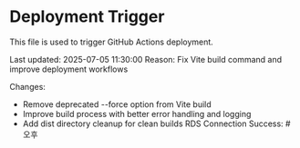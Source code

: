 # Deployment Trigger

This file is used to trigger GitHub Actions deployment.

Last updated: 2025-07-05 11:30:00
Reason: Fix Vite build command and improve deployment workflows

Changes:
- Remove deprecated --force option from Vite build
- Improve build process with better error handling and logging
- Add dist directory cleanup for clean builds
RDS Connection Success: #오후
